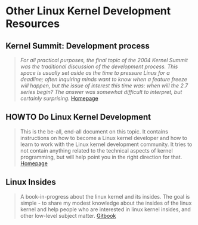 # Other Linux Kernel Development Resources

## Kernel Summit: Development process

> _For all practical purposes, the final topic of the 2004 Kernel Summit was the traditional discussion of the development process. This space is usually set aside as the time to pressure Linus for a deadline; often inquiring minds want to know when a feature freeze will happen, but the issue of interest this time was: when will the 2.7 series begin? The answer was somewhat difficult to interpret, but certainly surprising._ [Homepage](https://lwn.net/Articles/94386/)

## HOWTO Do Linux Kernel Development

> This is the be-all, end-all document on this topic.  It contains
instructions on how to become a Linux kernel developer and how to learn
to work with the Linux kernel development community.  It tries to not
contain anything related to the technical aspects of kernel programming,
but will help point you in the right direction for that. [Homepage](https://git.kernel.org/pub/scm/linux/kernel/git/torvalds/linux.git/tree/Documentation/process/howto.rst)

## Linux Insides

> A book-in-progress about the linux kernel and its insides. The goal is simple - to share my modest knowledge about the insides of the linux kernel and help people who are interested in linux kernel insides, and other low-level subject matter. [Gitbook](https://www.gitbook.com/book/0xax/linux-insides/details)